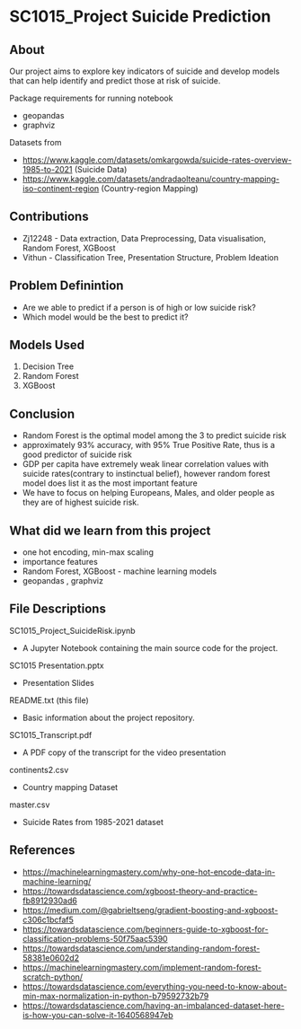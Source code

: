 # SC1015_Project Suicide Prediction

## About
Our project aims to explore key indicators of suicide and develop models that can help identify and predict those at risk of suicide.

Package requirements for running notebook
- geopandas
- graphviz

Datasets from 
- https://www.kaggle.com/datasets/omkargowda/suicide-rates-overview-1985-to-2021 (Suicide Data)
- https://www.kaggle.com/datasets/andradaolteanu/country-mapping-iso-continent-region (Country-region Mapping)

## Contributions
- Zj12248 - Data extraction, Data Preprocessing, Data visualisation, Random Forest, XGBoost
- Vithun - Classification Tree, Presentation Structure, Problem Ideation

## Problem Definintion
- Are we able to predict if a person is of high or low suicide risk?
- Which model would be the best to predict it?

## Models Used
1. Decision Tree
2. Random Forest
3. XGBoost

## Conclusion
- Random Forest is the optimal model among the 3 to predict suicide risk
- approximately 93% accuracy, with 95% True Positive Rate, thus is a good predictor of suicide risk
- GDP per capita have extremely weak linear correlation values with suicide rates(contrary to instinctual belief), however random forest model does list it as the most important feature
- We have to focus on helping Europeans, Males, and older people as they are of highest suicide risk.

## What did we learn from this project
- one hot encoding, min-max scaling
- importance features
- Random Forest, XGBoost - machine learning models
- geopandas , graphviz

## File Descriptions

SC1015_Project_SuicideRisk.ipynb
- A Jupyter Notebook containing the main source code for the project.

SC1015 Presentation.pptx
- Presentation Slides
    
README.txt (this file)
- Basic information about the project repository.

SC1015_Transcript.pdf
- A PDF copy of the transcript for the video presentation 
    
continents2.csv
- Country mapping Dataset

master.csv
- Suicide Rates from 1985-2021 dataset

## References
- https://machinelearningmastery.com/why-one-hot-encode-data-in-machine-learning/
- https://towardsdatascience.com/xgboost-theory-and-practice-fb8912930ad6
- https://medium.com/@gabrieltseng/gradient-boosting-and-xgboost-c306c1bcfaf5
- https://towardsdatascience.com/beginners-guide-to-xgboost-for-classification-problems-50f75aac5390
- https://towardsdatascience.com/understanding-random-forest-58381e0602d2
- https://machinelearningmastery.com/implement-random-forest-scratch-python/
- https://towardsdatascience.com/everything-you-need-to-know-about-min-max-normalization-in-python-b79592732b79
- https://towardsdatascience.com/having-an-imbalanced-dataset-here-is-how-you-can-solve-it-1640568947eb
